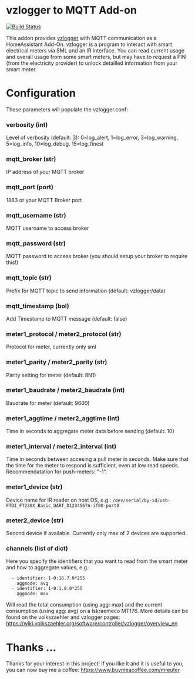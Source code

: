# vzlogger to MQTT Add-on
[![Build Status](https://travis-ci.com/m-reuter/ha-addons.svg?branch=master)](https://travis-ci.com/m-reuter/ha-addons)


This addon provides [vzlogger](https://github.com/volkszaehler/vzlogger) with MQTT 
communication as a HomeAssistant Add-On.
vzlogger is a program to interact with smart electrical meters via SML and an IR interface. 
You can read current usage and overall usage from some smart meters, but may have to 
request a PIN (from the electricity provider) to unlock detailled information from your
smart meter. 


# Configuration

These parameters will populate the vzlogger.conf:

### verbosity (int)

Level of verbosity (default: 3): 
0=log_alert, 1=log_error, 3=log_warning, 5=log_info, 10=log_debug, 15=log_finest

### mqtt_broker (str)

IP address of your MQTT broker

### mqtt_port (port)

1883 or your MQTT Broker port

### mqtt_username (str)

MQTT username to access broker

### mqtt_password (str)

MQTT password to access broker (you should setup your broker to require this!)

### mqtt_topic (str)

Prefix for MQTT topic to send information (default: vzlogger/data)

### mqtt_timestamp (bol)

Add Timestamp to MQTT message (default: false)

### meter1_protocol / meter2_protocol (str)

Protocol for meter, currently only sml

### meter1_parity / meter2_parity (str)

Parity setting for meter (default: 8N1)

### meter1_baudrate / meter2_baudrate (int)

Baudrate for meter (default: 9600)

### meter1_aggtime / meter2_aggtime (int)

Time in seconds to aggregate meter data before sending (default: 10)

### meter1_interval / meter2_interval (int)

Time in seconds between accesing a pull meter in seconds. Make sure that the time for the meter to respond is sufficient, even at low read speeds. Recommendatation for push-meters: "-1".

### meter1_device (str)

Device name for IR reader on host OS, e.g.:
`/dev/serial/by-id/usb-FTDI_FT230X_Basic_UART_D1234567A-if00-port0`

### meter2_device (str)

Second device if available. Currently only max of 2 devices are supported.

### channels (list of dict)

Here you specify the identifiers that you want to read from the smart meter and how to
aggregate values, e.g.:

```
  - identifier: 1-0:16.7.0*255
    aggmode: avg
  - identifier: 1-0:1.8.0*255
    aggmode: max
```

Will read the total consumption (using agg: max) and the current consumption (using agg: avg) on a 
Iskraemeco MT176. More details can be found on the volkszaehler and vzlogger pages:
https://wiki.volkszaehler.org/software/controller/vzlogger/overview_en 

# Thanks ...

Thanks for your interest in this project! If you like it and it is useful to you, you can now buy me a coffee:
https://www.buymeacoffee.com/mreuter
